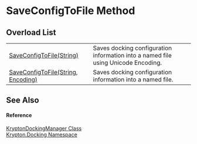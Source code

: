 # SaveConfigToFile Method


## Overload List
<table>
<tr>
<td><a href="0116164a-fd89-fbec-c04b-f2ed6fcef310.md">SaveConfigToFile(String)</a></td>
<td>Saves docking configuration information into a named file using Unicode Encoding.</td></tr>
<tr>
<td><a href="ab9bf8bc-e4dd-76d6-bc8b-4b895b8735a6.md">SaveConfigToFile(String, Encoding)</a></td>
<td>Saves docking configuration information into a named file.</td></tr>
</table>

## See Also


#### Reference
<a href="6c9c237d-95cb-a4ce-72c6-cd7684d3287e.md">KryptonDockingManager Class</a>  
<a href="98399376-cf41-9454-4b4d-4fab2ca20bc7.md">Krypton.Docking Namespace</a>  
